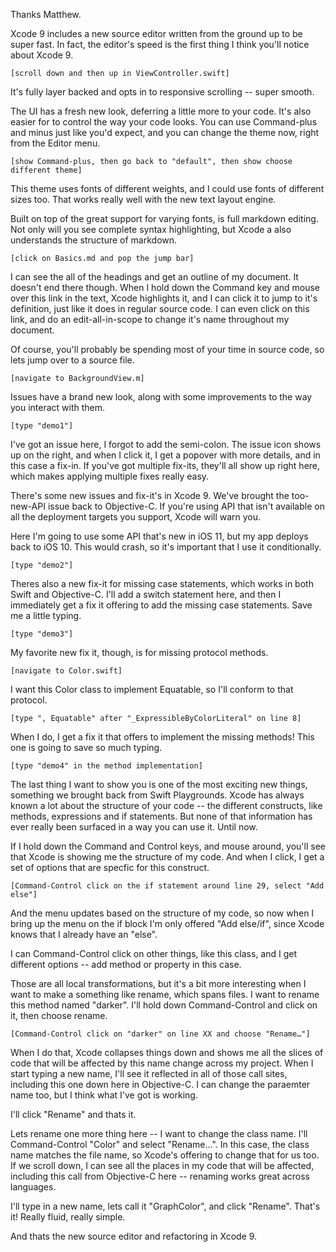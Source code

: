 Thanks Matthew.

Xcode 9 includes a new source editor written from the ground up to be super fast. In fact, the editor's speed is the first thing I think you'll notice about Xcode 9.

    [scroll down and then up in ViewController.swift]

It's fully layer backed and opts in to responsive scrolling -- super smooth.

The UI has a fresh new look, deferring a little more to your code.  It's also easier for to control the way your code looks. You can use Command-plus and minus just like you'd expect, and you can change the theme now, right from the Editor menu.

    [show Command-plus, then go back to "default", then show choose different theme]

This theme  uses fonts of different weights, and I could use fonts of different sizes too. That works really well with the new text layout engine.
 
Built on top of the great support for varying fonts, is full markdown editing. Not only will you see complete syntax highlighting, but Xcode a also understands the structure of markdown.

    [click on Basics.md and pop the jump bar]
    
I can see the all of the headings and get an outline of my document. It doesn't end there though. When I hold down the Command key and mouse over this link in the text, Xcode highlights it, and I can click it to jump to it's definition, just like it does in regular source code. I can even click on this link, and do an edit-all-in-scope to change it's name throughout my document.

Of course, you'll probably be spending most of your time in source code, so lets jump over to a source file.

    [navigate to BackgroundView.m]

Issues have a brand new look, along with some improvements to the way you interact with them.

    [type "demo1"]
    
I've got an issue here, I forgot to add the semi-colon. The issue icon shows up on the right, and when I click it, I get a popover with more details, and in this case a fix-in. If you've got multiple fix-its, they'll all show up right here, which makes applying multiple fixes really easy.

There's some new issues and fix-it's in Xcode 9. We've brought the too-new-API issue back to Objective-C. If you're using API that isn't available on all the deployment targets you support, Xcode will warn you.

Here I'm going to use some API that's new in iOS 11, but my app deploys back to iOS 10. This would crash, so it's important that I use it conditionally.

    [type "demo2"]
    
Theres also a new fix-it for missing case statements, which works in both Swift and Objective-C. I'll add a switch statement here, and then I immediately get a fix it offering to add the missing case statements. Save me a little typing.

    [type "demo3"]
    
My favorite new fix it, though, is for missing protocol methods.

    [navigate to Color.swift]
    
I want this Color class to implement Equatable, so I'll conform to that protocol.
    
    [type ", Equatable" after "_ExpressibleByColorLiteral" on line 8]
    
When I do, I get a fix it that offers to implement the missing methods! This one is going to save so much typing.

    [type "demo4" in the method implementation]

The last thing I want to show you is one of the most exciting new things, something we brought back from Swift Playgrounds. Xcode has always known a lot about the structure of your code -- the different constructs, like methods, expressions and if statements. But none of that information has ever really been surfaced in a way you can use it. Until now.

If I hold down the Command and Control keys, and mouse around, you'll see that Xcode is showing me the structure of my code. And when I click, I get a set of options that are specfic for this construct.

    [Command-Control click on the if statement around line 29, select "Add else"]
    
And the menu updates based on the structure of my code, so now when I bring up the menu on the if block I'm only offered "Add else/if", since Xcode knows that I already have an "else".

I can Command-Control click on other things, like this class, and I get different options -- add method or property in this case.

Those are all local transformations, but it's a bit more interesting when I want to make a something like rename, which spans files. I want to rename this method named "darker". I'll hold down Command-Control and click on it, then choose rename.

    [Command-Control click on "darker" on line XX and choose "Rename…"]
    
When I do that, Xcode collapses things down and shows me all the slices of code that will be affected by this name change across my project. When I start typing a new name, I'll see it reflected in all of those call sites, including this one down here in Objective-C. I can change the paraemter name too, but I think what I've got is working.

I'll click "Rename" and thats it.

Lets rename one more thing here -- I want to change the class name. I'll Command-Control "Color" and select "Rename…". In this case, the class name matches the file name, so Xcode's offering to change that for us too. If we scroll down, I can see all the places in my code that will be affected, including this call from Objective-C here -- renaming works great across languages.

I'll type in a new name, lets call it "GraphColor", and click "Rename". That's it! Really fluid, really simple.

And thats the new source editor and refactoring in Xcode 9.
 
